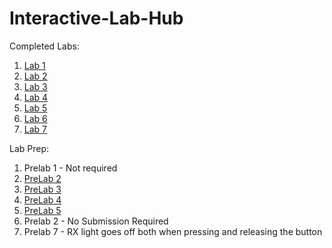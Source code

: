 # Interactive-Lab-Hub

Completed Labs:
1. [Lab 1](https://github.com/jamiekimyu/IDD-Fa18-Lab1)
2. [Lab 2](https://github.com/jamiekimyu/IDD-Fa18-Lab2)
3. [Lab 3](https://github.com/jamiekimyu/IDD-Fa18-Lab3)
4. [Lab 4](https://github.com/jamiekimyu/IDD-Fa18-Lab4)
5. [Lab 5](https://github.com/jamiekimyu/IDD-Fa18-Lab5)
6. [Lab 6](https://github.com/jamiekimyu/IDD-Fa18-Lab6)
7. [Lab 7](https://github.com/jamiekimyu/IDD-Fa18-Lab7)

Lab Prep:
1. Prelab 1 - Not required
2. [PreLab 2](https://github.com/jamiekimyu/Interactive-Lab-Hub/blob/master/prelabs/prelab-2.md)
3. [PreLab 3](https://github.com/jamiekimyu/Interactive-Lab-Hub/blob/master/prelabs/prelab-3.md)
4. [PreLab 4](https://github.com/jamiekimyu/Interactive-Lab-Hub/blob/master/prelabs/prelab4.pdf)
5. [PreLab 5](https://github.com/jamiekimyu/Interactive-Lab-Hub/blob/master/prelabs/prelab5.md)
6. Prelab 2 - No Submission Required
7. Prelab 7 - RX light goes off both when pressing and releasing the button



